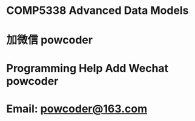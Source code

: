 # COMP5338 Advanced Data Models
# 加微信 powcoder

# Programming Help Add Wechat powcoder

# Email: powcoder@163.com

